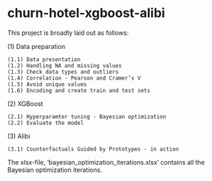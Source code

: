 # churn-hotel-xgboost-alibi
This project is broadly laid out as follows:

(1) Data preparation
    
    (1.1) Data presentation
    (1.2) Handling NA and missing values
    (1.3) Check data types and outliers 
    (1.4) Correlation - Pearson and Cramer’s V 
    (1.5) Avoid unique values
    (1.6) Encoding and create train and test sets		

(2) XGBoost
    
    (2.1) Hyperparamter tuning - Bayesian optimization
    (2.2) Evaluate the model 

(3) Alibi
    
    (3.1) Counterfactuals Guided by Prototypes - in action


The xlsx-file, ‘bayesian_optimization_iterations.xlsx’ contains all the Bayesian optimization iterations. 

